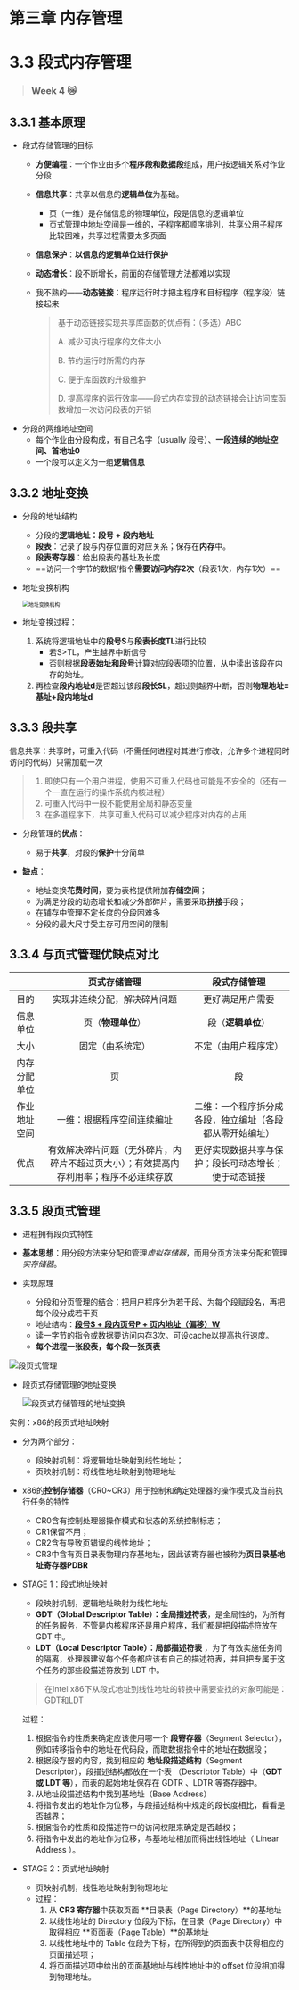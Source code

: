 # 第三章 内存管理

# 3.3 段式内存管理

> ### Week 4 :crying_cat_face:

## 3.3.1 基本原理

- 段式存储管理的目标
  - **方便编程**：一个作业由多个**程序段和数据段**组成，用户按逻辑关系对作业分段
  - **信息共享**：共享以信息的**逻辑单位**为基础。
    
    - 页（一维）是存储信息的物理单位，段是信息的逻辑单位
    - 页式管理中地址空间是一维的，子程序都顺序排列，共享公用子程序比较困难，共享过程需要太多页面
  - **信息保护**：**以信息的逻辑单位进行保护**
  - **动态增长**：段不断增长，前面的存储管理方法都难以实现
  - 我不熟的——**动态链接**：程序运行时才把主程序和目标程序（程序段）链接起来
    
    > 基于动态链接实现共享库函数的优点有：（多选）ABC
    >
    > A. 减少可执行程序的文件大小
    >
    > B. 节约运行时所需的内存
    >
    > C. 便于库函数的升级维护
    >
    > D. 提高程序的运行效率——段式内存实现的动态链接会让访问库函数增加一次访问段表的开销
- 分段的两维地址空间
  - 每个作业由分段构成，有自己名字（usually 段号）、**一段连续的地址空间、首地址0**
  - 一个段可以定义为一组**逻辑信息**

## 3.3.2 地址变换

- 分段的地址结构

  - 分段的**逻辑地址：段号 + 段内地址**
  - **段表**：记录了段与内存位置的对应关系；保存在**内存**中。
  - **段表寄存器**：给出段表的基址及长度
  - ==访问一个字节的数据/指令**需要访问内存2次**（段表1次，内存1次）==

- 地址变换机构

  <img src="./img/3.3-1.png" alt="地址变换机构" style="zoom:67%;" />

- 地址变换过程：

  1. 系统将逻辑地址中的**段号S**与**段表长度TL**进行比较
     - 若S>TL，产生越界中断信号
     - 否则根据**段表始址和段号**计算对应段表项的位置，从中读出该段在内存的始址。
  2. 再检查**段内地址d**是否超过该段**段长SL**，超过则越界中断，否则**物理地址=基址+段内地址d**

## 3.3.3 段共享

信息共享：共享时，可重入代码（不需任何进程对其进行修改，允许多个进程同时访问的代码）只需加载一次

> 1. 即使只有一个用户进程，使用不可重入代码也可能是不安全的（还有一个一直在运行的操作系统内核进程）
> 2. 可重入代码中一般不能使用全局和静态变量
> 3. 在多道程序下，共享可重入代码可以减少程序对内存的占用

- 分段管理的**优点**：
  - 易于**共享**，对段的**保护**十分简单

- **缺点**：
  - 地址变换**花费时间**，要为表格提供附加**存储空间**；
  - 为满足分段的动态增长和减少外部碎片，需要采取**拼接**手段；
  - 在辅存中管理不定长度的分段困难多
  - 分段的最大尺寸受主存可用空间的限制

## 3.3.4 与页式管理优缺点对比

|              |                         页式存储管理                         |                       段式存储管理                       |
| :----------: | :----------------------------------------------------------: | :------------------------------------------------------: |
|     目的     |                 实现非连续分配，解决碎片问题                 |                     更好满足用户需要                     |
|   信息单位   |                      页（**物理单位**）                      |                    段（**逻辑单位**）                    |
|     大小     |                       固定（由系统定）                       |                   不定（由用户程序定）                   |
| 内存分配单位 |                              页                              |                            段                            |
| 作业地址空间 |                  一维：根据程序空间连续编址                  | 二维：一个程序拆分成各段，独立编址（各段都从零开始编址） |
|     优点     | 有效解决碎片问题（无外碎片，内碎片不超过页大小）；有效提高内存利用率；程序不必连续存放 |   更好实现数据共享与保护；段长可动态增长；便于动态链接   |

## 3.3.5 段页式管理

- 进程拥有段页式特性

- **基本思想**：用分段方法来分配和管理*虚拟存储器*，而用分页方法来分配和管理*实存储器*。
- 实现原理
  - 分段和分页管理的结合：把用户程序分为若干段、为每个段赋段名，再把每个段分成若干页
  - 地址结构：**<u>段号S + 段内页号P + 页内地址（偏移）W</u>**
  - 读一字节的指令或数据要访问内存3次。可设cache以提高执行速度。
  - **每个进程一张段表，每个段一张页表**

![段页式管理](./img/3.3-2.png)

- 段页式存储管理的地址变换

  ![段页式存储管理的地址变换](./img/3.3-3.png)

实例：x86的段页式地址映射

- 分为两个部分：

  - 段映射机制：将逻辑地址映射到线性地址；
  - 页映射机制：将线性地址映射到物理地址

- x86的**控制存储器**（CR0~CR3）用于控制和确定处理器的操作模式及当前执行任务的特性

  - CR0含有控制处理器操作模式和状态的系统控制标志；
  - CR1保留不用；
  - CR2含有导致页错误的线性地址；
  - CR3中含有页目录表物理内存基地址，因此该寄存器也被称为**页目录基地址寄存器PDBR**

- STAGE 1：段式地址映射

  - 段映射机制，逻辑地址映射为线性地址
  - **GDT（Global Descriptor Table）：全局描述符表**，是全局性的，为所有的任务服务，不管是内核程序还是用户程序，我们都是把段描述符放在 GDT 中。
  - **LDT（Local Descriptor Table）：局部描述符表** ，为了有效实施任务间的隔离，处理器建议每个任务都应该有自己的描述符表，并且把专属于这个任务的那些段描述符放到 LDT 中。

  > 在Intel x86下从段式地址到线性地址的转换中需要查找的对象可能是：GDT和LDT

  过程：

  1. 根据指令的性质来确定应该使用哪一个 **段寄存器**（Segment Selector），例如转移指令中的地址在代码段，而取数据指令中的地址在数据段；
  2. 根据段存器的内容，找到相应的 **地址段描述结构**（Segment Descriptor），段描述结构都放在一个表 （Descriptor Table）中（**GDT 或 LDT 等**），而表的起始地址保存在 GDTR 、LDTR 等寄存器中。
  3. 从地址段描述结构中找到基地址（Base Address）
  4. 将指令发出的地址作为位移，与段描述结构中规定的段长度相比，看看是否越界；
  5. 根据指令的性质和段描述符中的访问权限来确定是否越权；
  6. 将指令中发出的地址作为位移，与基地址相加而得出线性地址（ Linear Address ）。

- STAGE 2：页式地址映射
  - 页映射机制，线性地址映射到物理地址
  - 过程：
    1. 从 **CR3 寄存器**中获取页面 **目录表（Page Directory）**的基地址
    2. 以线性地址的 Directory 位段为下标，在目录（Page Directory）中取得相应 **页面表（Page Table）**的基地址
    3. 以线性地址中的 Table 位段为下标，在所得到的页面表中获得相应的页面描述项；
    4. 将页面描述项中给出的页面基地址与线性地址中的 offset 位段相加得到物理地址。
